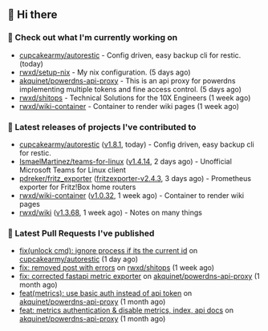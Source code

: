 ## 👋 Hi there

### 👷 Check out what I'm currently working on


- [cupcakearmy/autorestic](https://github.com/cupcakearmy/autorestic) - Config driven, easy backup cli for restic. (today)
- [rwxd/setup-nix](https://github.com/rwxd/setup-nix) - My nix configuration. (5 days ago)
- [akquinet/powerdns-api-proxy](https://github.com/akquinet/powerdns-api-proxy) - This is an api proxy for powerdns implementing multiple tokens and fine access control. (5 days ago)
- [rwxd/shitops](https://github.com/rwxd/shitops) - Technical Solutions for the 10X Engineers (1 week ago)
- [rwxd/wiki-container](https://github.com/rwxd/wiki-container) - Container to render wiki pages (1 week ago)

### 🔭 Latest releases of projects I've contributed to


- [cupcakearmy/autorestic](https://github.com/cupcakearmy/autorestic) ([v1.8.1](https://github.com/cupcakearmy/autorestic/releases/tag/v1.8.1), today) - Config driven, easy backup cli for restic.
- [IsmaelMartinez/teams-for-linux](https://github.com/IsmaelMartinez/teams-for-linux) ([v1.4.14](https://github.com/IsmaelMartinez/teams-for-linux/releases/tag/v1.4.14), 2 days ago) - Unofficial Microsoft Teams for Linux client
- [pdreker/fritz_exporter](https://github.com/pdreker/fritz_exporter) ([fritzexporter-v2.4.3](https://github.com/pdreker/fritz_exporter/releases/tag/fritzexporter-v2.4.3), 3 days ago) - Prometheus exporter for Fritz!Box home routers
- [rwxd/wiki-container](https://github.com/rwxd/wiki-container) ([v1.0.32](https://github.com/rwxd/wiki-container/releases/tag/v1.0.32), 1 week ago) - Container to render wiki pages
- [rwxd/wiki](https://github.com/rwxd/wiki) ([v1.3.68](https://github.com/rwxd/wiki/releases/tag/v1.3.68), 1 week ago) - Notes on many things

### 🔨 Latest Pull Requests I've published


- [fix(unlock cmd): ignore process if its the current id](https://github.com/cupcakearmy/autorestic/pull/360) on [cupcakearmy/autorestic](https://github.com/cupcakearmy/autorestic) (1 day ago)
- [fix: removed post with errors](https://github.com/rwxd/shitops/pull/7) on [rwxd/shitops](https://github.com/rwxd/shitops) (1 week ago)
- [fix: corrected fastapi metric exporter](https://github.com/akquinet/powerdns-api-proxy/pull/37) on [akquinet/powerdns-api-proxy](https://github.com/akquinet/powerdns-api-proxy) (1 month ago)
- [feat(metrics): use basic auth instead of api token](https://github.com/akquinet/powerdns-api-proxy/pull/36) on [akquinet/powerdns-api-proxy](https://github.com/akquinet/powerdns-api-proxy) (1 month ago)
- [feat: metrics authentication &amp; disable metrics, index, api docs](https://github.com/akquinet/powerdns-api-proxy/pull/34) on [akquinet/powerdns-api-proxy](https://github.com/akquinet/powerdns-api-proxy) (1 month ago)
